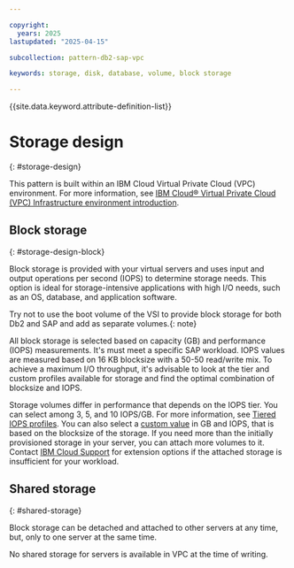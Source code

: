 ```yaml
---

copyright:
  years: 2025
lastupdated: "2025-04-15"

subcollection: pattern-db2-sap-vpc

keywords: storage, disk, database, volume, block storage

---
```


{{site.data.keyword.attribute-definition-list}}

# Storage design
{: #storage-design}

This pattern is built within an IBM Cloud Virtual Private Cloud (VPC) environment. For more information, see [IBM Cloud® Virtual Private Cloud (VPC) Infrastructure environment introduction](/docs/sap?topic=sap-vpc-env-introduction).

## Block storage 
{: #storage-design-block}

Block storage is provided with your virtual servers and uses input and output operations per second (IOPS) to determine storage needs. This option is ideal for storage-intensive applications with high I/O needs, such as an OS, database, and application software. 

Try not to use the boot volume of the VSI to provide block storage for both Db2 and SAP and add as separate volumes.{: note}

All block storage is selected based on capacity (GB) and performance (IOPS) measurements. It's must meet a specific SAP workload. IOPS values are measured based on 16 KB blocksize with a 50-50 read/write mix. To achieve a maximum I/O throughput, it's advisable to look at the tier and custom profiles available for storage and find the optimal combination of blocksize and IOPS.

Storage volumes differ in performance that depends on the IOPS tier. You can select among 3, 5, and 10 IOPS/GB. For more information, see [Tiered IOPS profiles](/docs/vpc?topic=vpc-block-storage-profiles&interface=ui#tiers). You can also select a [custom value](/docs/vpc?topic=vpc-block-storage-profiles&interface=ui#custom) in GB and IOPS, that is based on the blocksize of the storage. If you need more than the initially provisioned storage in your server, you can attach more volumes to it. Contact [IBM Cloud Support](/docs/account?topic=account-using-avatar#getting-support) for extension options if the attached storage is insufficient for your workload.

## Shared storage
{: #shared-storage}

Block storage can be detached and attached to other servers at any time, but, only to one server at the same time.

No shared storage for servers is available in VPC at the time of writing.
